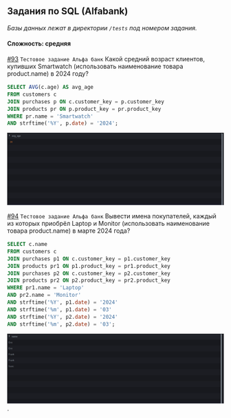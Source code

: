 ## Задания по SQL (Alfabank)

*Базы данных лежат в директории `/tests` под номером задания.*

#### Сложность: средняя

[#93](tests/93/93.md) `Тестовое задание Альфа банк` Какой средний возраст клиентов, купивших Smartwatch (использовать наименование товара product.name) в 2024 году?
```sql
SELECT AVG(c.age) AS avg_age
FROM customers c
JOIN purchases p ON c.customer_key = p.customer_key
JOIN products pr ON p.product_key = pr.product_key
WHERE pr.name = 'Smartwatch'
AND strftime('%Y', p.date) = '2024';
```
![img_16.png](img_16.png)

[#94](tests/94/94.md) `Тестовое задание Альфа банк` Вывести имена покупателей, каждый из которых приобрёл Laptop и Monitor (использовать наименование товара product.name) в марте 2024 года?
```sql
SELECT c.name
FROM customers c
JOIN purchases p1 ON c.customer_key = p1.customer_key
JOIN products pr1 ON p1.product_key = pr1.product_key
JOIN purchases p2 ON c.customer_key = p2.customer_key
JOIN products pr2 ON p2.product_key = pr2.product_key
WHERE pr1.name = 'Laptop' 
AND pr2.name = 'Monitor'
AND strftime('%Y', p1.date) = '2024'
AND strftime('%m', p1.date) = '03'
AND strftime('%Y', p2.date) = '2024'
AND strftime('%m', p2.date) = '03';
```
![img_17.png](img_17.png)
.
